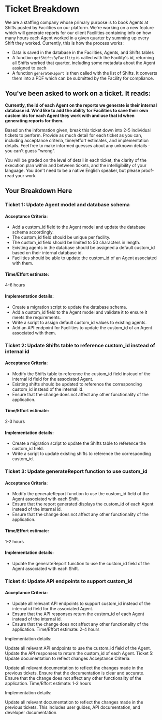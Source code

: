 # Ticket Breakdown
We are a staffing company whose primary purpose is to book Agents at Shifts posted by Facilities on our platform. We're working on a new feature which will generate reports for our client Facilities containing info on how many hours each Agent worked in a given quarter by summing up every Shift they worked. Currently, this is how the process works:

- Data is saved in the database in the Facilities, Agents, and Shifts tables
- A function `getShiftsByFacility` is called with the Facility's id, returning all Shifts worked that quarter, including some metadata about the Agent assigned to each
- A function `generateReport` is then called with the list of Shifts. It converts them into a PDF which can be submitted by the Facility for compliance.

## You've been asked to work on a ticket. It reads:

**Currently, the id of each Agent on the reports we generate is their internal database id. We'd like to add the ability for Facilities to save their own custom ids for each Agent they work with and use that id when generating reports for them.**


Based on the information given, break this ticket down into 2-5 individual tickets to perform. Provide as much detail for each ticket as you can, including acceptance criteria, time/effort estimates, and implementation details. Feel free to make informed guesses about any unknown details - you can't guess "wrong".


You will be graded on the level of detail in each ticket, the clarity of the execution plan within and between tickets, and the intelligibility of your language. You don't need to be a native English speaker, but please proof-read your work.

## Your Breakdown Here

### Ticket 1: Update Agent model and database schema
#### Acceptance Criteria:

- Add a custom_id field to the Agent model and update the database schema accordingly.
- The custom_id field should be unique per facility.
- The custom_id field should be limited to 50 characters in length.
- Existing agents in the database should be assigned a default custom_id based on their internal database id.
- Facilities should be able to update the custom_id of an Agent associated with them.

#### Time/Effort estimate: 

4-6 hours

#### Implementation details:

- Create a migration script to update the database schema.
- Add a custom_id field to the Agent model and validate it to ensure it meets the requirements.
- Write a script to assign default custom_id values to existing agents.
- Add an API endpoint for Facilities to update the custom_id of an Agent associated with them.

### Ticket 2: Update Shifts table to reference custom_id instead of internal id

#### Acceptance Criteria:

-  Modify the Shifts table to reference the custom_id field instead of the internal id field for the associated Agent.
- Existing shifts should be updated to reference the corresponding custom_id instead of the internal id.
- Ensure that the change does not affect any other functionality of the application.
#### Time/Effort estimate: 

2-3 hours

#### Implementation details:

- Create a migration script to update the Shifts table to reference the custom_id field.
- Write a script to update existing shifts to reference the corresponding custom_id.

### Ticket 3: Update generateReport function to use custom_id

#### Acceptance Criteria:

- Modify the generateReport function to use the custom_id field of the Agent associated with each Shift.
- Ensure that the report generated displays the custom_id of each Agent instead of the internal id.
- Ensure that the change does not affect any other functionality of the application.

#### Time/Effort estimate: 

1-2 hours

#### Implementation details:

- Update the generateReport function to use the custom_id field of the Agent associated with each Shift.

### Ticket 4: Update API endpoints to support custom_id

#### Acceptance Criteria:

- Update all relevant API endpoints to support custom_id instead of the internal id field for the associated Agent.
- Ensure that the API responses return the custom_id of each Agent instead of the internal id.
- Ensure that the change does not affect any other functionality of the application.
Time/Effort estimate: 2-4 hours

Implementation details:

Update all relevant API endpoints to use the custom_id field of the Agent.
Update the API responses to return the custom_id of each Agent.
Ticket 5: Update documentation to reflect changes
Acceptance Criteria:

Update all relevant documentation to reflect the changes made in the previous tickets.
Ensure that the documentation is clear and accurate.
Ensure that the change does not affect any other functionality of the application.
Time/Effort estimate: 1-2 hours

Implementation details:

Update all relevant documentation to reflect the changes made in the previous tickets. This includes user guides, API documentation, and developer documentation.


